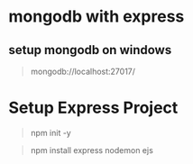 # mongodb with express

## setup mongodb on windows

> mongodb://localhost:27017/

# Setup Express Project

> npm init -y

> npm install express nodemon ejs
